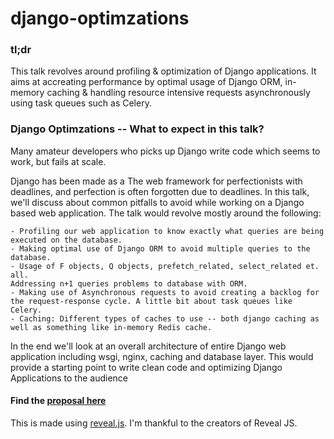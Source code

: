 # django-optimzations

### tl;dr

This talk revolves around profiling & optimization of Django applications. It aims at accreating performance by optimal usage of Django ORM, in-memory caching & handling resource intensive requests asynchronously using task queues such as Celery.

### Django Optimzations -- What to expect in this talk?

Many amateur developers who picks up Django write code which seems to work, but fails at scale.

Django has been made as a The web framework for perfectionists with deadlines, and perfection is often forgotten due to deadlines. In this talk, we'll discuss about common pitfalls to avoid while working on a Django based web application. The talk would revolve mostly around the following:

    - Profiling our web application to know exactly what queries are being executed on the database.
    - Making optimal use of Django ORM to avoid multiple queries to the database.
    - Usage of F objects, Q objects, prefetch_related, select_related et. all.
    Addressing n+1 queries problems to database with ORM.
    - Making use of Asynchronous requests to avoid creating a backlog for the request-response cycle. A little bit about task queues like Celery.
    - Caching: Different types of caches to use -- both django caching as well as something like in-memory Redis cache.

In the end we'll look at an overall architecture of entire Django web application including wsgi, nginx, caching and database layer. This would provide a starting point to write clean code and optimizing Django Applications to the audience

#### Find the [proposal here](https://cfp.pydelhi.org/pydelhi-conference-2017/proposals/optimizing-django-for-building-high-performance-systems~b68ne/)

This is made using [reveal.js](https://github.com/hakimel/reveal.js). I'm thankful to the creators of Reveal JS.

